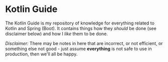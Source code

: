 # Kotlin Guide

The Kotlin Guide is my repository of knowledge for everything related to Kotlin and Spring (Boot). It contains things how they _should_ be done (see disclaimer below) and how I _like_ them to be done.

_Disclaimer:_ There may be notes in here that are incorrect, or not efficient, or something else not good - just assume **everything** is not safe to use in production, then we'll all be happy. 

